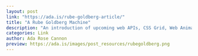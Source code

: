 ```yaml
---
layout: post
link: "https://ada.is/rube-goldberg-article/"
title: "A Rube Goldberg Machine"
description: "An introduction of upcoming web APIs, CSS Grid, Web Animation and Custom Properties. These new APIs when used together can bring a new way to use the web paltform to develop websites without the need for frameworks."
categories: Link
author: Ada Rose Cannon
preview: https://ada.is/images/post_resources/rubegoldberg.png
---
```

